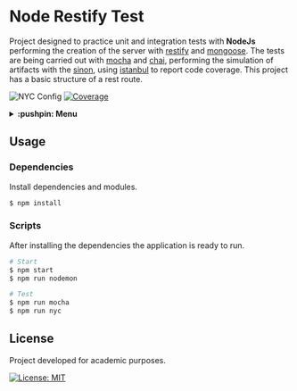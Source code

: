 # Node Restify Test
Project designed to practice unit and integration tests with **NodeJs** performing the creation of the server with [restify](https://github.com/restify/node-restify) and [mongoose](https://github.com/automattic/mongoose). The tests are being carried out with [mocha](https://github.com/mochajs/mocha) and [chai](https://github.com/chaijs/chai), performing the simulation of artifacts with the [sinon](https://github.com/sinonjs/sinon), using [istanbul](https://github.com/istanbuljs/nyc) to report code coverage. This project has a basic structure of a rest route.

![NYC Config](https://img.shields.io/nycrc/guiigos/node-restify-test?config=.nycrc.json&style=flat-square)
[![Coverage](https://coveralls.io/repos/github/guiigos/node-restify-test/badge.svg?branch=master)](https://coveralls.io/github/guiigos/node-restify-test?branch=master)

<details>
  <summary>
    <strong>:pushpin: Menu</strong>
  </summary>
  <br>
  
> - [_**Usage**_](#usage)
>   - [_Dependencies_](#dependencies)
>   - [_Scripts_](#scripts)
> - [_**License**_](#license)
  
</details>

## Usage
### Dependencies
Install dependencies and modules.

```bash
$ npm install
```

### Scripts
After installing the dependencies the application is ready to run.

```bash
# Start
$ npm start
$ npm run nodemon
```

```bash
# Test
$ npm run mocha
$ npm run nyc
```

## License
Project developed for academic purposes.

[![License: MIT](https://img.shields.io/badge/License-MIT-blue.svg)](./LICENSE)
